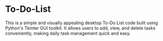 # To-Do-List
This is a simple and visually appealing desktop To-Do List code built using Python's Tkinter GUI toolkit. It allows users to add, view, and delete tasks conveniently, making daily task management quick and easy.
